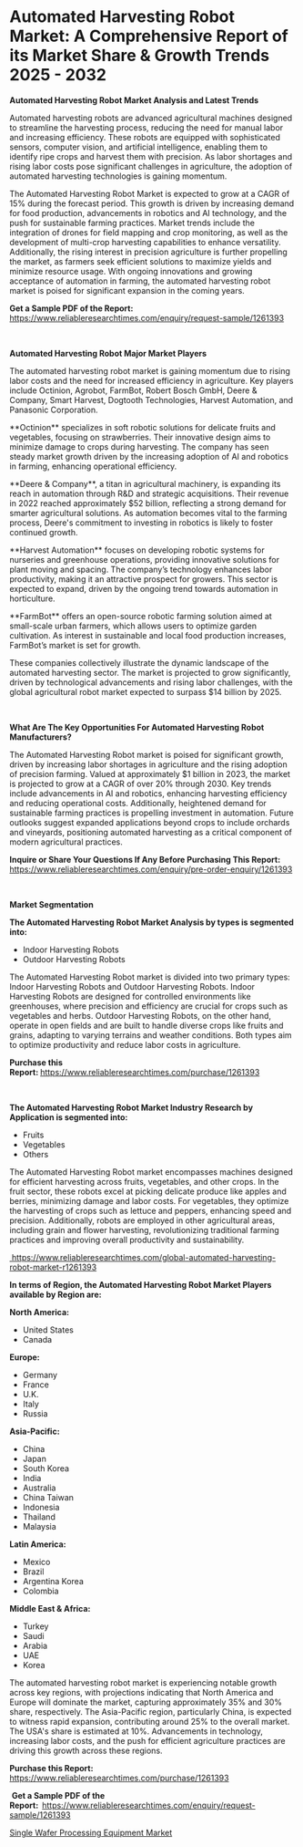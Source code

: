 <p><h1>Automated Harvesting Robot Market: A Comprehensive Report of its Market Share & Growth Trends 2025 - 2032</h1></p><p><strong>Automated Harvesting Robot Market Analysis and Latest Trends</strong></p>
<p><p>Automated harvesting robots are advanced agricultural machines designed to streamline the harvesting process, reducing the need for manual labor and increasing efficiency. These robots are equipped with sophisticated sensors, computer vision, and artificial intelligence, enabling them to identify ripe crops and harvest them with precision. As labor shortages and rising labor costs pose significant challenges in agriculture, the adoption of automated harvesting technologies is gaining momentum.</p><p>The Automated Harvesting Robot Market is expected to grow at a CAGR of 15% during the forecast period. This growth is driven by increasing demand for food production, advancements in robotics and AI technology, and the push for sustainable farming practices. Market trends include the integration of drones for field mapping and crop monitoring, as well as the development of multi-crop harvesting capabilities to enhance versatility. Additionally, the rising interest in precision agriculture is further propelling the market, as farmers seek efficient solutions to maximize yields and minimize resource usage. With ongoing innovations and growing acceptance of automation in farming, the automated harvesting robot market is poised for significant expansion in the coming years.</p></p>
<p><strong>Get a Sample PDF of the Report:&nbsp;</strong> <a href="https://www.reliableresearchtimes.com/enquiry/request-sample/1261393?utm_campaign=3554&utm_medium=2&utm_source=Github&utm_content=ia&utm_term=11042025&utm_id=automated-harvesting-robot">https://www.reliableresearchtimes.com/enquiry/request-sample/1261393</a></p>
<p>&nbsp;</p>
<p><strong>Automated Harvesting Robot Major Market Players</strong></p>
<p><p>The automated harvesting robot market is gaining momentum due to rising labor costs and the need for increased efficiency in agriculture. Key players include Octinion, Agrobot, FarmBot, Robert Bosch GmbH, Deere & Company, Smart Harvest, Dogtooth Technologies, Harvest Automation, and Panasonic Corporation.</p><p>**Octinion** specializes in soft robotic solutions for delicate fruits and vegetables, focusing on strawberries. Their innovative design aims to minimize damage to crops during harvesting. The company has seen steady market growth driven by the increasing adoption of AI and robotics in farming, enhancing operational efficiency.</p><p>**Deere & Company**, a titan in agricultural machinery, is expanding its reach in automation through R&D and strategic acquisitions. Their revenue in 2022 reached approximately $52 billion, reflecting a strong demand for smarter agricultural solutions. As automation becomes vital to the farming process, Deere's commitment to investing in robotics is likely to foster continued growth.</p><p>**Harvest Automation** focuses on developing robotic systems for nurseries and greenhouse operations, providing innovative solutions for plant moving and spacing. The company’s technology enhances labor productivity, making it an attractive prospect for growers. This sector is expected to expand, driven by the ongoing trend towards automation in horticulture.</p><p>**FarmBot** offers an open-source robotic farming solution aimed at small-scale urban farmers, which allows users to optimize garden cultivation. As interest in sustainable and local food production increases, FarmBot’s market is set for growth.</p><p>These companies collectively illustrate the dynamic landscape of the automated harvesting sector. The market is projected to grow significantly, driven by technological advancements and rising labor challenges, with the global agricultural robot market expected to surpass $14 billion by 2025.</p></p>
<p>&nbsp;</p>
<p><strong>What Are The Key Opportunities For Automated Harvesting Robot Manufacturers?</strong></p>
<p><p>The Automated Harvesting Robot market is poised for significant growth, driven by increasing labor shortages in agriculture and the rising adoption of precision farming. Valued at approximately $1 billion in 2023, the market is projected to grow at a CAGR of over 20% through 2030. Key trends include advancements in AI and robotics, enhancing harvesting efficiency and reducing operational costs. Additionally, heightened demand for sustainable farming practices is propelling investment in automation. Future outlooks suggest expanded applications beyond crops to include orchards and vineyards, positioning automated harvesting as a critical component of modern agricultural practices.</p></p>
<p><strong>Inquire or Share Your Questions If Any Before Purchasing This Report:</strong> <a href="https://www.reliableresearchtimes.com/enquiry/pre-order-enquiry/1261393?utm_campaign=3554&utm_medium=2&utm_source=Github&utm_content=ia&utm_term=11042025&utm_id=automated-harvesting-robot">https://www.reliableresearchtimes.com/enquiry/pre-order-enquiry/1261393</a></p>
<p>&nbsp;</p>
<p><strong>Market Segmentation</strong></p>
<p><strong>The Automated Harvesting Robot Market Analysis by types is segmented into:</strong></p>
<p><ul><li>Indoor Harvesting Robots</li><li>Outdoor Harvesting Robots</li></ul></p>
<p><p>The Automated Harvesting Robot market is divided into two primary types: Indoor Harvesting Robots and Outdoor Harvesting Robots. Indoor Harvesting Robots are designed for controlled environments like greenhouses, where precision and efficiency are crucial for crops such as vegetables and herbs. Outdoor Harvesting Robots, on the other hand, operate in open fields and are built to handle diverse crops like fruits and grains, adapting to varying terrains and weather conditions. Both types aim to optimize productivity and reduce labor costs in agriculture.</p></p>
<p><strong>Purchase this Report:&nbsp;</strong><a href="https://www.reliableresearchtimes.com/purchase/1261393?utm_campaign=3554&utm_medium=2&utm_source=Github&utm_content=ia&utm_term=11042025&utm_id=automated-harvesting-robot">https://www.reliableresearchtimes.com/purchase/1261393</a></p>
<p>&nbsp;</p>
<p><strong>The Automated Harvesting Robot Market Industry Research by Application is segmented into:</strong></p>
<p><ul><li>Fruits</li><li>Vegetables</li><li>Others</li></ul></p>
<p><p>The Automated Harvesting Robot market encompasses machines designed for efficient harvesting across fruits, vegetables, and other crops. In the fruit sector, these robots excel at picking delicate produce like apples and berries, minimizing damage and labor costs. For vegetables, they optimize the harvesting of crops such as lettuce and peppers, enhancing speed and precision. Additionally, robots are employed in other agricultural areas, including grain and flower harvesting, revolutionizing traditional farming practices and improving overall productivity and sustainability.</p></p>
<p><a href="https://www.reliableresearchtimes.com/global-automated-harvesting-robot-market-r1261393?utm_campaign=3554&utm_medium=2&utm_source=Github&utm_content=ia&utm_term=11042025&utm_id=automated-harvesting-robot">&nbsp;https://www.reliableresearchtimes.com/global-automated-harvesting-robot-market-r1261393</a></p>
<p><strong>In terms of Region, the Automated Harvesting Robot Market Players available by Region are:</strong></p>
<p>
    <p> <strong> North America: </strong>
        <ul>
            <li>United States</li>
            <li>Canada</li>
        </ul>
        </p> 
    <p> <strong> Europe: </strong>
        <ul>
            <li>Germany</li>
            <li>France</li>
            <li>U.K.</li>
            <li>Italy</li>
            <li>Russia</li>
        </ul>
        </p> 
    <p> <strong> Asia-Pacific: </strong>
        <ul>
            <li>China</li>
            <li>Japan</li>
            <li>South Korea</li>
            <li>India</li>
            <li>Australia</li>
            <li>China Taiwan</li>
            <li>Indonesia</li>
            <li>Thailand</li>
            <li>Malaysia</li>
        </ul>
        </p> 
    <p> <strong> Latin America: </strong>
        <ul>
            <li>Mexico</li>
            <li>Brazil</li>
            <li>Argentina Korea</li>
            <li>Colombia</li>
        </ul>
        </p> 
    <p> <strong> Middle East & Africa: </strong>
        <ul>
            <li>Turkey</li>
            <li>Saudi</li>
            <li>Arabia</li>
            <li>UAE</li>
            <li>Korea</li>
        </ul>
    </p>
    </p>
<p><p>The automated harvesting robot market is experiencing notable growth across key regions, with projections indicating that North America and Europe will dominate the market, capturing approximately 35% and 30% share, respectively. The Asia-Pacific region, particularly China, is expected to witness rapid expansion, contributing around 25% to the overall market. The USA's share is estimated at 10%. Advancements in technology, increasing labor costs, and the push for efficient agriculture practices are driving this growth across these regions.</p></p>
<p><strong>Purchase this Report: </strong><a href="https://www.reliableresearchtimes.com/purchase/1261393?utm_campaign=3554&utm_medium=2&utm_source=Github&utm_content=ia&utm_term=11042025&utm_id=automated-harvesting-robot">https://www.reliableresearchtimes.com/purchase/1261393</a></p>
<p>&nbsp;<strong>Get a Sample PDF of the Report:&nbsp;&nbsp;</strong><a href="https://www.reliableresearchtimes.com/enquiry/request-sample/1261393?utm_campaign=3554&utm_medium=2&utm_source=Github&utm_content=ia&utm_term=11042025&utm_id=automated-harvesting-robot">https://www.reliableresearchtimes.com/enquiry/request-sample/1261393</a></p>
<p><strong></strong></p>
<p><p><a href="https://github.com/laveeasaadrh/Market-Research-Report-List-1/blob/main/single-wafer-processing-equipment-market.md?utm_campaign=3554&utm_medium=2&utm_source=Github&utm_content=ia&utm_term=11042025&utm_id=automated-harvesting-robot">Single Wafer Processing Equipment Market</a></p></p>
